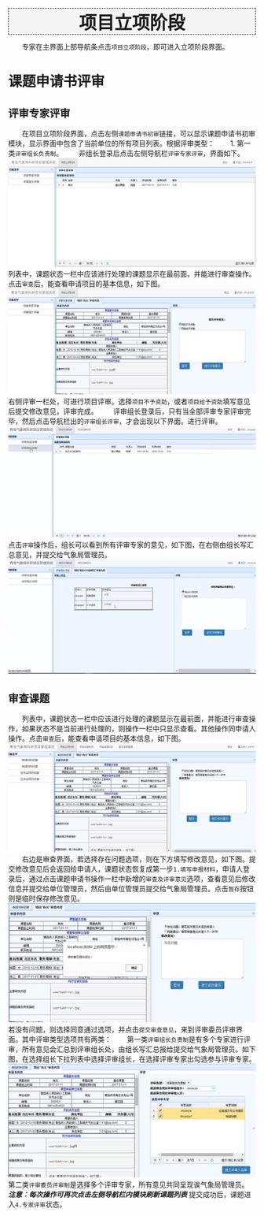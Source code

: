 <div style="text-align:center;border:1px dashed   #000; font-size:36px;font-weight:800;background-color:#F5F5F5">
 项目立项阶段
 </div>

　　专家在主界面上部导航条点击`项目立项阶段`，即可进入立项阶段界面。
# 课题申请书评审
## 评审专家评审
　　在项目立项阶段界面，点击左侧`课题申请书初审`链接，可以显示课题申请书初审模块，显示界面中包含了当前单位的所有项目列表。根据评审类型：
　　1. 第一类`评审组长负责制`。
　　非组长登录后点击左侧导航栏`评审专家评审`，界面如下。
![专家评审](../images/requisition/technologistRequisitionApply.jpg)
　　列表中，课题状态一栏中应该进行处理的课题显示在最前面，并能进行审查操作。点击`审查`后，能查看申请项目的基本信息，如下图。
![专家评审意见](../images/requisition/technologistJudgeAdvice.jpg)
　　右侧评审一栏处，可进行项目评审。选择`项目不予资助`，或者`项目给予资助`填写意见后提交修改意见，评审完成。
　　评审组长登录后，只有当全部评审专家评审完毕，然后点击导航栏出的`评审组长评审`，才会出现以下界面。进行评审。
![组长评审](../images/requisition/technologistHead.jpg)
　　点击`评审`操作后，组长可以看到所有评审专家的意见，如下图，在右侧由组长写汇总意见，并提交给气象局管理员。
![组长评审意见](../images/requisition/technologistHeadAdvice.jpg)
　　


## 审查课题
　　列表中，课题状态一栏中应该进行处理的课题显示在最前面，并能进行审查操作，如果状态不是当前进行处理的，则操作一栏中只显示查看。其他操作同申请人操作。点击`审查`后，能查看申请项目的基本信息，如下图。
![审查](../images/requisition/adminExame.jpg)   
　　右边是审查界面，若选择存在问题选项，则在下方填写修改意见，如下图。提交修改意见后会返回给申请人，课题状态恢复成第一步`1.填写申报材料`，申请人登录后，通过点击课题申请书操作一栏中新增的`审查及评审意见`选项，查看意见后修改信息并提交给单位管理员，然后由单位管理员提交给气象局管理员。点击`暂存`按钮则是临时保存修改意见。
![提交修改](../images/requisition/adminModify.jpg)
　　若没有问题，则选择同意通过选项，并点击`提交审查意见`，来到评审委员评审界面。其中评审类型选项共有两类：
　　第一类`评审组长负责制`是有多个专家进行评审，所有意见会汇总到评审组长处，由组长写汇总报给提交给气象局管理员。如下图，在选择组长下拉列表中选择评审组长，在选择评审专家出勾选参与评审专家。
![评审委员评审界面1](../images/requisition/adminJudge.jpg)
　　第二类`评审委员评审制`是选择多个评审专家，所有意见共同呈现诶气象局管理员。
   ***注意：每次操作可再次点击左侧导航栏内模块刷新课题列表***
   提交成功后，课题进入`4.专家评审`状态。
